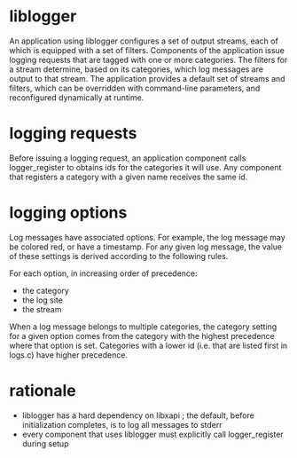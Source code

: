 # liblogger

An application using liblogger configures a set of output streams, each of
which is equipped with a set of filters. Components of the application issue
logging requests that are tagged with one or more categories. The filters for a
stream determine, based on its categories, which log messages are output to
that stream. The application provides a default set of streams and filters,
which can be overridden with command-line parameters, and reconfigured
dynamically at runtime.

# logging requests

Before issuing a logging request, an application component calls
logger_register to obtains ids for the categories it will use. Any component
that registers a category with a given name receives the same id.

# logging options

Log messages have associated options. For example, the log message may be
colored red, or have a timestamp. For any given log message, the value of these
settings is derived according to the following rules.

For each option, in increasing order of precedence:

- the category
- the log site
- the stream

When a log message belongs to multiple categories, the category setting for a
given option comes from the category with the highest precedence where that
option is set. Categories with a lower id (i.e. that are listed first in
logs.c) have higher precedence.

# rationale

* liblogger has a hard dependency on libxapi ; the default, before initialization completes, is to log all messages to stderr
* every component that uses liblogger must explicitly call logger_register during setup
